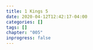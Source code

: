 ```yaml
---
title: 1 Kings 5
date: 2020-04-12T12:42:17-04:00
categories: []
tags: []
chapter: "005"
inprogress: false
---
```


